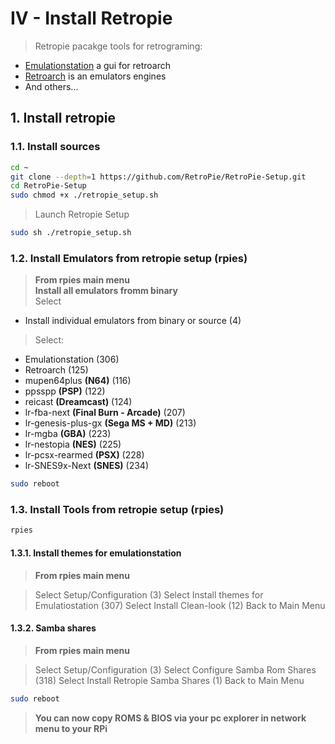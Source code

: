 # IV - Install Retropie

> Retropie pacakge tools for retrograming:
- [Emulationstation](http://www.emulationstation.org) a gui for retroarch
- [Retroarch](http://www.libretro.com) is an emulators engines
- And others...

## 1. Install retropie

### 1.1. Install sources

```bash
cd ~
git clone --depth=1 https://github.com/RetroPie/RetroPie-Setup.git
cd RetroPie-Setup
sudo chmod +x ./retropie_setup.sh
```

> Launch Retropie Setup

```bash
sudo sh ./retropie_setup.sh
```

### 1.2. Install Emulators from retropie setup (rpies)

> **From rpies main menu**<br>
> **Install all emulators fromm binary**<br>
> Select
  - Install individual emulators from binary or source (4)

> Select:
  - Emulationstation (306)
  - Retroarch (125)
  - mupen64plus **(N64)** (116)
  - ppsspp **(PSP)** (122)
  - reicast **(Dreamcast)** (124)
  - lr-fba-next **(Final Burn - Arcade)** (207)
  - lr-genesis-plus-gx **(Sega MS + MD)** (213)
  - lr-mgba **(GBA)** (223)
  - lr-nestopia **(NES)** (225)
  - lr-pcsx-rearmed **(PSX)** (228)
  - lr-SNES9x-Next **(SNES)** (234)

```bash
sudo reboot
````

### 1.3. Install Tools from retropie setup (rpies)

```bash
rpies
```

#### 1.3.1. Install themes for emulationstation

> **From rpies main menu**

> Select Setup/Configuration (3)
> Select Install themes for Emulatiostation (307)
> Select Install Clean-look (12)
> Back to Main Menu

#### 1.3.2. Samba shares

> **From rpies main menu**

> Select Setup/Configuration (3)
> Select Configure Samba Rom Shares (318)
> Select Install Retropie Samba Shares (1)
> Back to Main Menu

```bash
sudo reboot
```

> **You can now copy ROMS & BIOS via your pc explorer in network menu to your RPi**
